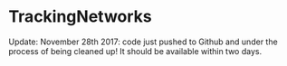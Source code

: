 # TrackingNetworks

Update: November 28th 2017: code just pushed to Github and under the process of being cleaned up! It should be available within two days.
